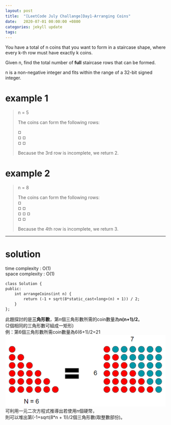```yaml
---
layout: post
title:  "[LeetCode July Challange]Day1-Arranging Coins"
date:   2020-07-01 00:00:00 +0800
categories: jekyll update
tags:
---
```

You have a total of n coins that you want to form in a staircase shape, where every k-th row must have exactly k coins.  

Given n, find the total number of **full** staircase rows that can be formed.  

n is a non-negative integer and fits within the range of a 32-bit signed integer.  

# example 1  

> n = 5
> 
> The coins can form the following rows:  
> 
> ¤  
> ¤ ¤  
> ¤ ¤  
>   
> Because the 3rd row is incomplete, we return 2.  

# example 2 

> n = 8  
> 
> The coins can form the following rows:  
> ¤  
> ¤ ¤  
> ¤ ¤ ¤  
> ¤ ¤  
> 
> Because the 4th row is incomplete, we return 3.  

______________________  
# solution
time complexity : O(1)  
space complexity : O(1)  

	class Solution {
	public:
	    int arrangeCoins(int n) {
	        return (-1 + sqrt(8*static_cast<long>(n) + 1)) / 2;
	    }
	};

此題探討的是**三角形數**，第n個三角形數所需的coin數量為**n(n+1)/2**。  
(2個相同的三角形數可組成一矩形)  
例：第6個三角形數所需coin數量為6(6+1)/2=21  
![](https://github.com/nshawn4675/nshawn4675.github.io/blob/master/_pic/triangle_number.png?raw=true)  
可利用一元二次方程式推導出若使用n個硬幣，  
則可以堆出第(-1+sqrt(8\*n + 1))/2個三角形數(取整數部份)。
